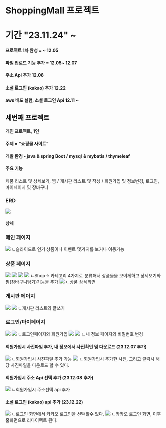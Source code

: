 # ShoppingMall 프로젝트
# 기간 "23.11.24" ~ 
#### 프로젝트 1차 완성 = ~ 12.05   
 
#### 파일 업로드 기능 추가 = 12.05~ 12.07  
#### 주소 Api 추가 12.08 
#### 소셜 로그인 (kakao) 추가 12.22  
#### aws 배포 실험, 소셜 로그인 Api 12.11 ~
   
## 세번째 프로젝트
#### 개인 프로젝트, 1인   
#### 주제 = "쇼핑몰 사이트"    
#### 개발 환경 - java & spring Boot / mysql & mybatis / thymeleaf 
#### 주요 기능    
제품 리스트 및 상세보기, 찜 / 게시판 리스트 및 작성 / 회원가입 및 정보변경, 로그인, 마이페이지 및 장바구니    
### ERD
<img src="src/main/resources/static/images/erd.png">   

   



 


#### 상세 
### 메인 페이지
<img src="src/main/resources/static/images/home.png">
ㄴ슬라이드로 인기 상품이나 이벤트 몇가지를 보거나 이동가능




### 상품 페이지
<img src="src/main/resources/static/images/shop_outer.png">
<img src="src/main/resources/static/images/shop_top.png">
<img src="src/main/resources/static/images/shop_pants.png">
<img src="src/main/resources/static/images/shop_shoes.png">
ㄴShop-> 카테고리 4가지로 분류해서 상품들을 보이게하고 상세보기와 찜(장바구니담기)기능을 추가


<img src="src/main/resources/static/images/shop_detail.png">
ㄴ상품 상세화면



### 게시판 페이지
<img src="src/main/resources/static/images/board1.png">
<img src="src/main/resources/static/images/board_detail.png">
ㄴ게시판 리스트와 글쓰기







### 로그인/마이페이지
<img src="src/main/resources/static/images/login.png">
<img src="src/main/resources/static/images/join.png">
ㄴ로그인페이지와 회원가입

<img src="src/main/resources/static/images/mypage.png">
<img src="src/main/resources/static/images/mypage_change.png">
ㄴ내 정보 페이지와 비밀번호 변경

#### 회원가입시 사진파일 추가, 내 정보에서 사진확인 및 다운로드 (23.12.07 추가)
<img src="src/main/resources/static/images/uploadFile.png">
ㄴ회원가입시 사진파일 추가 가능
<img src="src/main/resources/static/images/mypage_picture.png">
ㄴ회원가입시 추가한 사진, 그리고 클릭시 해당 사진파일을 다운로드 할 수 있다.

#### 회원가입시 주소 Api 선택 추가 (23.12.08 추가)
<img src="src/main/resources/static/images/addressApi.png">
ㄴ회원가입시 주소선택 api 추가

#### 소셜 로그인 (kakao) api 추가 (23.12.22)
<img src="src/main/resources/static/images/kakaoLogin1.png">
ㄴ로그인 화면에서 카카오 로그인을 선택할수 있다.
<img src="src/main/resources/static/images/kakaoLogin2.png">
ㄴ카카오 로그인 화면, 이후 홈화면으로 리다이렉트 된다.

